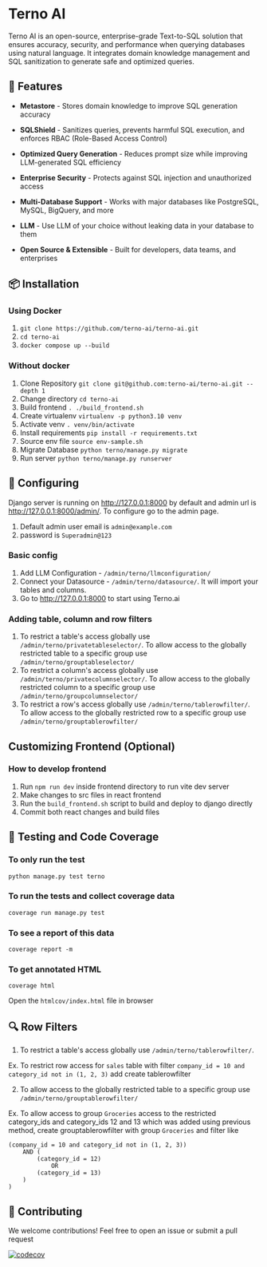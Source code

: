 # Terno AI

Terno AI is an open-source, enterprise-grade Text-to-SQL solution that ensures accuracy, security, and performance when querying databases using natural language. It integrates domain knowledge management and SQL sanitization to generate safe and optimized queries.

## 🚀 Features

- **Metastore** - Stores domain knowledge to improve SQL generation accuracy

- **SQLShield** - Sanitizes queries, prevents harmful SQL execution, and enforces RBAC (Role-Based Access Control)

- **Optimized Query Generation** - Reduces prompt size while improving LLM-generated SQL efficiency

- **Enterprise Security** - Protects against SQL injection and unauthorized access

- **Multi-Database Support** - Works with major databases like PostgreSQL, MySQL, BigQuery, and more

- **LLM** - Use LLM of your choice without leaking data in your database to them

- **Open Source & Extensible** - Built for developers, data teams, and enterprises

## 📦 Installation

### Using Docker

1. `git clone https://github.com/terno-ai/terno-ai.git`
2. `cd terno-ai`
3. `docker compose up --build`

### Without docker
1. Clone Repository `git clone git@github.com:terno-ai/terno-ai.git --depth 1`
2. Change directory `cd terno-ai`
3. Build frontend `. ./build_frontend.sh`
4. Create virtualenv `virtualenv -p python3.10 venv`
5. Activate venv `. venv/bin/activate`
6. Install requirements `pip install -r requirements.txt`
7. Source env file `source env-sample.sh`
8. Migrate Database `python terno/manage.py migrate`
9. Run server `python terno/manage.py runserver`

## 🔧 Configuring
Django server is running on http://127.0.0.1:8000 by default and admin url is http://127.0.0.1:8000/admin/. To configure go to the admin page. 
1. Default admin user email is `admin@example.com`  
2. password is `Superadmin@123`

### Basic config
1. Add LLM Configuration - `/admin/terno/llmconfiguration/`
2. Connect your Datasource - `/admin/terno/datasource/`. It will import your tables and columns.
3. Go to http://127.0.0.1:8000 to start using Terno.ai

### Adding table, column and row filters
1. To restrict a table's access globally use `/admin/terno/privatetableselector/`. To allow access to the globally restricted table to a specific group use `/admin/terno/grouptableselector/`
2. To restrict a column's access globally use `/admin/terno/privatecolumnselector/`. To allow access to the globally restricted column to a specific group use `/admin/terno/groupcolumnselector/`
3. To restrict a row's access globally use `/admin/terno/tablerowfilter/`. To allow access to the globally restricted row to a specific group use `/admin/terno/grouptablerowfilter/`

## Customizing Frontend (Optional)

### How to develop frontend
1. Run `npm run dev` inside frontend directory to run vite dev server
2. Make changes to src files in react frontend
3. Run the `build_frontend.sh` script to build and deploy to django directly
4. Commit both react changes and build files

## 🧪 Testing and Code Coverage

### To only run the test
`python manage.py test terno`

### To run the tests and collect coverage data
`coverage run manage.py test`

### To see a report of this data
`coverage report -m`

### To get annotated HTML
`coverage html`

Open the `htmlcov/index.html` file in browser

## 🔍 Row Filters
1. To restrict a table's access globally use `/admin/terno/tablerowfilter/`.

Ex. To restrict row access for `sales` table with filter `company_id = 10 and category_id not in (1, 2, 3)` add create tablerowfilter

2. To allow access to the globally restricted table to a specific group use `/admin/terno/grouptablerowfilter/`

Ex. To allow access to group `Groceries` access to the restricted category_ids and category_ids 12 and 13  which was added using previous method, create grouptablerowfilter with group `Groceries` and filter like
```where (
(company_id = 10 and category_id not in (1, 2, 3))
    AND (
        (category_id = 12)
            OR 
        (category_id = 13)
    )
)
```

## 🤝 Contributing

We welcome contributions! Feel free to open an issue or submit a pull request

[![codecov](https://codecov.io/gh/anujdbgt/terno-ai/branch/anuj-codecov/graph/badge.svg?token=2X4SAIJUGN)](https://codecov.io/gh/anujdbgt/terno-ai)